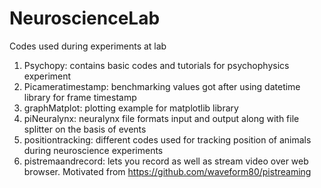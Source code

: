 # NeuroscienceLab
Codes used during experiments at lab

1. Psychopy: contains basic codes and tutorials for psychophysics experiment
2. Picameratimestamp: benchmarking values got after using datetime library for frame timestamp
3. graphMatplot: plotting example for matplotlib library
4. piNeuralynx: neuralynx file formats input and output along with file splitter on the basis of events
5. positiontracking: different codes used for tracking position of animals during neuroscience experiments
6. pistremaandrecord: lets you record as well as stream video over web browser. Motivated from https://github.com/waveform80/pistreaming
